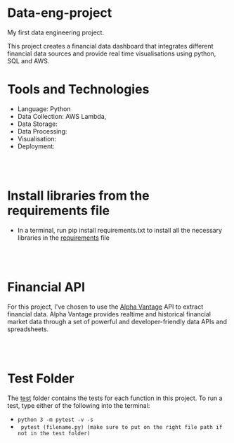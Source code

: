 # Data-eng-project
My first data engineering project.

This project creates a financial data dashboard that integrates different financial data sources and provide real time visualisations using python, SQL and AWS. 

# Tools and Technologies 
- Language: Python
- Data Collection: AWS Lambda, 
- Data Storage:
- Data Processing:
- Visualisation: 
- Deployment: 

<br>
<br> 

# Install libraries from the requirements file 
- In a terminal, run pip install requirements.txt to install all the necessary libraries in the [requirements]('src/requiremts.txt') file 

<br> 
<br> 

# Financial API
For this project, I've chosen to use the [Alpha Vantage]('https://www.alphavantage.co/) API to extract financial data. Alpha Vantage provides realtime and historical financial market data through a set of powerful and developer-friendly data APIs and spreadsheets.

<br> 
<br> 

# Test Folder
The [test](/test/) folder contains the tests for each function in this project. To run a test, type either of the following into the terminal:

- ``` python 3 -m pytest -v -s ```
- ``` pytest (filename.py) (make sure to put on the right file path if not in the test folder)```

<br>
<br>



